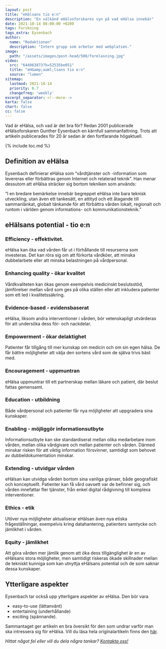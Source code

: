 ```yaml
---
layout: post
title: "eHälsans tio e:n"
description: "En välkänd eHälsoforskares syn på vad eHälsa innebär"
date: 2021-10-14 08:00:00 +0200
tags: Forskning
tags_extra: Eysenbach
author:
  name: "Redaktionen"
  description: "Intern grupp som arbetar med webplatsen."
image:
  path: "/assets/images/post-head/500/forelasning.jpg"
video:
  src: "644963873?h=52535be051"
  title: "eH&amp;auml;lsans tio e:n"
  source: "lumen"
sitemap:
  lastmod: 2021-10-14
  priority: 0.7
  changefreq: 'weekly'
excerpt_separator: <!--more-->
karta: false
chart: false
cc: false
---
```


Vad är eHälsa, och vad är det bra för? Redan 2001 publicerade eHälsoforskaren Gunther Eysenbach en kärnfull sammanfattning. Trots att artikeln publicerades för 20 år sedan är den fortfarande högaktuell.

<!--more-->

{% include toc.md %}

## Definition av eHälsa
Eysenbach definierar eHälsa som “vårdtjänster och -information som levereras eller förbättras genom Internet och relaterad teknik”. Han menar dessutom att eHälsa sträcker sig bortom tekniken som används:

“I en bredare bemärkelse innebär begreppet eHälsa inte bara teknisk utveckling, utan även ett tankesätt, en attityd och ett åtagande till sammanlänkat, globalt tänkande för att förbättra vården lokalt, regionalt och runtom i världen genom informations- och kommunikationsteknik.”
## eHälsans potential - tio e:n
### Efficiency - effektivitet.
eHälsa kan öka vad vården får ut i förhållande till resurserna som investeras. Det kan röra sig om att förkorta vårdköer, att minska dubbelarbete eller att minska belastningen på vårdpersonal.
### Enhancing quality - ökar kvalitet
Vårdkvaliteten kan ökas genom exempelvis medicinskt beslutsstöd, jämförelser mellan vård som ges på olika ställen eller att inkludera patienter som ett led i kvalitetssäkring.
### Evidence-based - evidensbaserat
eHälsa, liksom andra interventioner i vården, bör vetenskapligt utvärderas för att undersöka dess för- och nackdelar.
### Empowerment - ökar delaktighet
Patienter får tillgång till mer kunskap om medicin och om sin egen hälsa. De får bättre möjligheter att välja den sortens vård som de själva trivs bäst med.
### Encouragement - uppmuntran
eHälsa uppmuntrar till ett partnerskap mellan läkare och patient, där beslut fattas gemensamt.
### Education - utbildning
Både vårdpersonal och patienter får nya möjligheter att uppgradera sina kunskaper.
### Enabling - möjliggör informationsutbyte
Informationsutbyte kan ske standardiserat mellan olika medarbetare inom vården, mellan olika vårdgivare och mellan patienter och vården. Därmed minskar risken för att viktig information försvinner, samtidigt som behovet av dubbeldokumentation minskar.
### Extending - utvidgar vården
eHälsan kan utvidga vården bortom sina vanliga gränser, både geografiskt och konceptuellt. Patienter kan få vård oavsett var de befinner sig, och vården innefattar fler tjänster, från enkel digital rådgivning till komplexa interventioner.
### Ethics - etik
Utöver nya möjligheter aktualiserar eHälsan även nya etiska frågeställningar, exempelvis kring datahantering, patienters samtycke och jämlikhet i vården.
### Equity - jämlikhet
Att göra vården mer jämlik genom att öka dess tillgänglighet är en av eHälsans stora möjligheter, men samtidigt riskeras ökade skillnader mellan de tekniskt kunniga som kan utnyttja eHälsans potential och de som saknar dessa kunskaper.
## Ytterligare aspekter
Eysenbach tar också upp ytterligare aspekter av eHälsa. Den bör vara

* easy-to-use (lättanvänt)
* entertaining (underhållande)
* exciting (spännande).

Sammantaget ger artikeln en bra översikt för den som undrar varför man ska intressera sig för eHälsa. Vill du läsa hela originalartikeln finns den [här](https://www.jmir.org/2001/2/e20/).

_Hittat något fel eller vill du dela några tankar? [Kontakta oss!](/index.html#form-message)_